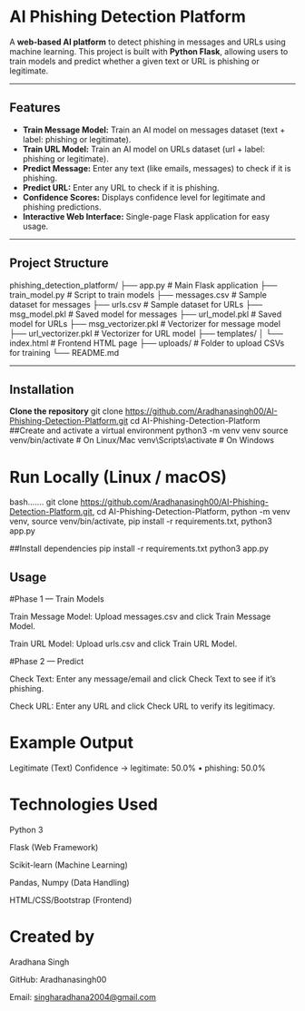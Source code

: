 # AI Phishing Detection Platform

A **web-based AI platform** to detect phishing in messages and URLs using machine learning. This project is built with **Python Flask**, allowing users to train models and predict whether a given text or URL is phishing or legitimate.

---

## Features

- **Train Message Model:** Train an AI model on messages dataset (text + label: phishing or legitimate).  
- **Train URL Model:** Train an AI model on URLs dataset (url + label: phishing or legitimate).  
- **Predict Message:** Enter any text (like emails, messages) to check if it is phishing.  
- **Predict URL:** Enter any URL to check if it is phishing.  
- **Confidence Scores:** Displays confidence level for legitimate and phishing predictions.  
- **Interactive Web Interface:** Single-page Flask application for easy usage.

---

## Project Structure

phishing_detection_platform/
├── app.py # Main Flask application
├── train_model.py # Script to train models
├── messages.csv # Sample dataset for messages
├── urls.csv # Sample dataset for URLs
├── msg_model.pkl # Saved model for messages
├── url_model.pkl # Saved model for URLs
├── msg_vectorizer.pkl # Vectorizer for message model
├── url_vectorizer.pkl # Vectorizer for URL model
├── templates/
│ └── index.html # Frontend HTML page
├── uploads/ # Folder to upload CSVs for training
└── README.md

---

## Installation
 **Clone the repository**
git clone https://github.com/Aradhanasingh00/AI-Phishing-Detection-Platform.git
cd AI-Phishing-Detection-Platform
##Create and activate a virtual environment
python3 -m venv venv
source venv/bin/activate       # On Linux/Mac
venv\Scripts\activate          # On Windows
# Run Locally (Linux / macOS)
bash.......
git clone https://github.com/Aradhanasingh00/AI-Phishing-Detection-Platform.git,
cd AI-Phishing-Detection-Platform,
python -m venv venv,
source venv/bin/activate,
pip install -r requirements.txt,
python3 app.py

##Install dependencies
pip install -r requirements.txt
python3 app.py

## Usage
#Phase 1 — Train Models

Train Message Model: Upload messages.csv and click Train Message Model.

Train URL Model: Upload urls.csv and click Train URL Model.

#Phase 2 — Predict

Check Text: Enter any message/email and click Check Text to see if it’s phishing.

Check URL: Enter any URL and click Check URL to verify its legitimacy.
# Example Output
Legitimate (Text)
Confidence → legitimate: 50.0% • phishing: 50.0%
# Technologies Used 
Python 3

Flask (Web Framework)

Scikit-learn (Machine Learning)

Pandas, Numpy (Data Handling)

HTML/CSS/Bootstrap (Frontend)

# Created by
Aradhana Singh 

GitHub: Aradhanasingh00

Email: singharadhana2004@gmail.com
